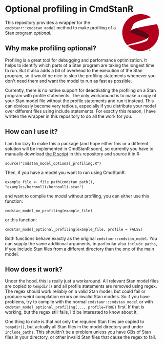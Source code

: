 # Optional profiling in CmdStanR <img src="logo.png" align="right" width="120" />

This repository provides a wrapper for the `cmdstanr::cmdstan_model` method to make profiling of a Stan program *optional*.

## Why make profiling optional?
Profiling is a great tool for debugging and performance optimization. It helps to identify which parts of a Stan program are taking the longest time to run. But it also adds a bit of overhead to the execution of the Stan program, so it would be nice to skip the profiling statements whenever you don't need them and want the model to run as fast as possible.

Currently, there is no native support for deactivating the profiling on a Stan program with profile statements. The only workaround is to make a copy of your Stan model file without the profile statements and run it instead. This can obviously become very tedious, especially if you distribute your model over different files using include statements. For exactly this reason, I have written the wrapper in this repository to do all the work for you.

## How can I use it?
I am too lazy to make this a package (and hope either this or a different solution will be implemented in CmdStanR soon), so currently you have to manually download [the R script](cmdstan_model_optional_profiling.R) in this repository and source it in R:

```
source("cmdstan_model_optional_profiling.R")
```

Then, if you have a model you want to run using CmdStanR:

```
example_file <- file.path(cmdstan_path(), "examples/bernoulli/bernoulli.stan")
```

and want to compile the model without profiling, you can either use this function:

```
cmdstan_model_no_profiling(example_file)
```

or this function:

```
cmdstan_model_optional_profiling(example_file, profile = FALSE)
```

Both functions behave exactly as the original `cmdstanr::cmdstan_model`. You can supply the same additional arguments, in particular also `include_paths`, if you include Stan files from a different directory than the one of the main model.

## How does it work?
Under the hood, this is really just a workaround. All relevant Stan model files
are copied to `tempdir()` and all profile statements are removed using regex. The regex should work reliably on a valid Stan model, but could fail or produce weird compilation errors on invalid Stan models. So if you have problems, try to compile with the normal `cmdstanr::cmdstan_model` or with  `cmdstan_model_optional_profiling(..., profile=TRUE)` first. If that is working, but the regex still fails, I'd be interested to know about it.

One thing to note is that not only the required Stan files are copied to `tempdir()`, but actually all Stan files in the model directory and under `include_paths`. This shouldn't be a problem unless you have GBs of Stan files in your directory, or other invalid Stan files that cause the regex to fail.